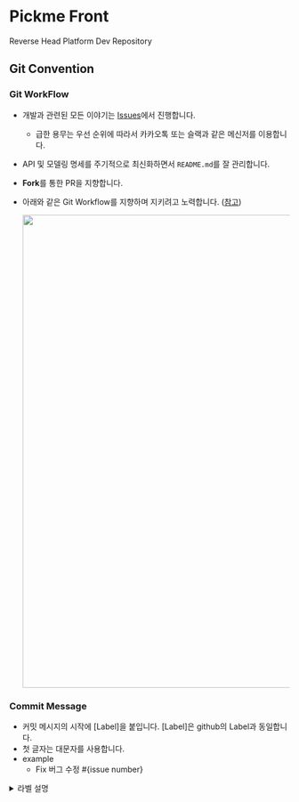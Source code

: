 # Pickme Front
Reverse Head Platform Dev Repository

## Git Convention

### Git WorkFlow
* 개발과 관련된 모든 이야기는 [Issues](https://github.com/DND-PickMe/pickme-back/issues)에서 진행합니다.

    * 급한 용무는 우선 순위에 따라서 카카오톡 또는 슬랙과 같은 메신저를 이용합니다.

* API 및 모델링 명세를 주기적으로 최신화하면서 `README.md`를 잘 관리합니다.

* **Fork**를 통한 PR을 지향합니다.

* 아래와 같은 Git Workflow를 지향하며 지키려고 노력합니다. ([참고](https://nvie.com/posts/a-successful-git-branching-model/?))

    <img width=750, height=850, src="https://camo.githubusercontent.com/7f2539ff6001fe7700853313e7cdb7fd4602e16a/68747470733a2f2f6e7669652e636f6d2f696d672f6769742d6d6f64656c4032782e706e67">

### Commit Message
- 커밋 메시지의 시작에 [Label]을 붙입니다. [Label]은 github의 Label과 동일합니다.
- 첫 글자는 대문자를 사용합니다.
- example
  - Fix 버그 수정 #{issue number}

<details> 
<summary>라벨 설명</summary>
<ul>
  <li> Fix : 버그를 고쳤을 때 </li>
  <li> Convention : 코드 포맷팅 </li>
  <li> Docs : README 등의 문서화 </li>
  <li> Refactoring : 코드 리팩토링 </li>
  <li> Add : 기능 추가 </li>
  <li> Question : 질문 </li>
  <li> Test : 테스트 코드 추가 </li>
</ul>
</details>
